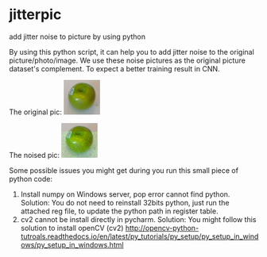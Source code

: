 # jitterpic
add jitter noise to picture by using python


By using this python script, it can help you to add jitter noise to the original picture/photo/image.
We use these noise pictures as the original picture dataset's complement. To expect a better training result in CNN. 

The original pic:
![Alt text](https://github.com/lpcclown/jitterpic/blob/master/1.png?raw=true "The original pic")


The noised pic:
![Alt text](https://github.com/lpcclown/jitterpic/blob/master/2.png?raw=true "The noised pic")


Some possible issues you might get during you run this small piece of python code:
1. Install numpy on Windows server, pop error cannot find python.
Solution: You do not need to reinstall 32bits python, just run the attached reg file, to update the python path in register table.
2. cv2 cannot be install directly in pycharm.
Solution: You might follow this solution to install openCV (cv2)
http://opencv-python-tutroals.readthedocs.io/en/latest/py_tutorials/py_setup/py_setup_in_windows/py_setup_in_windows.html
